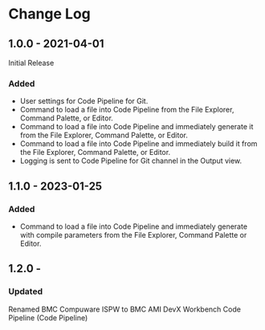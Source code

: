 # Change Log

## 1.0.0 - 2021-04-01
Initial Release
### Added
- User settings for Code Pipeline for Git.
- Command to load a file into Code Pipeline from the File Explorer, Command Palette, or Editor.
- Command to load a file into Code Pipeline and immediately generate it from the File Explorer, Command Palette, or Editor.
- Command to load a file into Code Pipeline and immediately build it from the File Explorer, Command Palette, or Editor.
- Logging is sent to Code Pipeline for Git channel in the Output view.

## 1.1.0 - 2023-01-25
### Added
- Command to load a file into Code Pipeline and immediately generate with compile parameters from the File Explorer, Command Palette or Editor.

## 1.2.0 - 
### Updated
Renamed BMC Compuware ISPW to BMC AMI DevX Workbench Code Pipeline (Code Pipeline)

[//]: # (See https://keepachangelog.com/en/1.0.0/ for more details on structuring a change log)